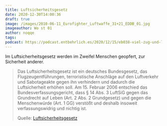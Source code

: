 ```yaml
---
title: Luftsicherheitsgesetz
date: 2020-12-30T14:00:36
draft: true
image: /images/2010-06-11_Eurofighter_Luftwaffe_31+21_EDDB_01.jpg
imageauthor: Wo st 01
author: noqqe
tags:
podcast: https://podcast.entbehrlich.es/2020/12/15/eb038-viel-zug-und-leid/
---
```


Im Luftsicherheitsgesetz werden im Zweifel Menschen geopfert, zur Sicherheit
anderer.

> Das Luftsicherheitsgesetz ist ein deutsches Bundesgesetz, das
> Flugzeugentführungen, terroristische Anschläge auf den Luftverkehr und
> Sabotageakte gegen ihn verhindern und dadurch die Luftsicherheit erhöhen soll.
> Am 15. Februar 2006 entschied das Bundesverfassungsgericht, dass § 14 Abs. 3
> LuftSiG gegen das Grundrecht auf Leben (Art. 2 Abs. 2 Grundgesetz) und gegen
> die Menschenwürde (Art. 1 GG) verstößt und deshalb insoweit verfassungswidrig
> und nichtig ist.
>
> Quelle: [Luftsicherheitsgesetz](https://de.wikipedia.org/wiki/Luftsicherheitsgesetz)
